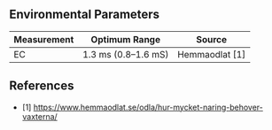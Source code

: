 ## Environmental Parameters

Measurement | Optimum Range | Source
--- | --- | ---
EC | 1.3 ms (0.8–1.6 mS) | Hemmaodlat [1]


## References

* [1] https://www.hemmaodlat.se/odla/hur-mycket-naring-behover-vaxterna/
